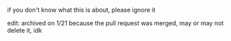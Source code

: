 if you don't know what this is about, please ignore it


edit: archived on 1/21 because the pull request was merged, may or may not delete it, idk
